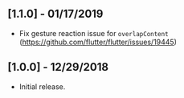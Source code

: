 ## [1.1.0] - 01/17/2019

* Fix gesture reaction issue for `overlapContent`
(https://github.com/flutter/flutter/issues/19445)

## [1.0.0] - 12/29/2018

* Initial release.
